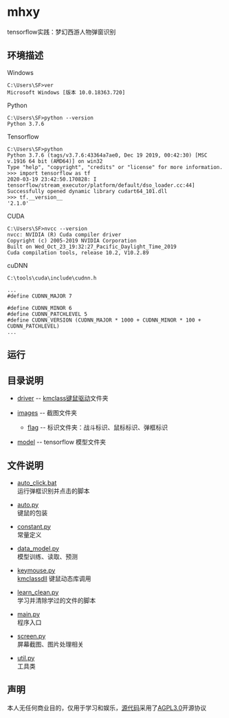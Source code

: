 # mhxy
tensorflow实践：梦幻西游人物弹窗识别

## 环境描述

Windows

```
C:\Users\SF>ver
Microsoft Windows [版本 10.0.18363.720]
```

Python
```
C:\Users\SF>python --version
Python 3.7.6
```

Tensorflow
```
C:\Users\SF>python
Python 3.7.6 (tags/v3.7.6:43364a7ae0, Dec 19 2019, 00:42:30) [MSC v.1916 64 bit (AMD64)] on win32
Type "help", "copyright", "credits" or "license" for more information.
>>> import tensorflow as tf
2020-03-19 23:42:50.170828: I tensorflow/stream_executor/platform/default/dso_loader.cc:44] Successfully opened dynamic library cudart64_101.dll
>>> tf.__version__
'2.1.0'
```

CUDA
```
C:\Users\SF>nvcc --version
nvcc: NVIDIA (R) Cuda compiler driver
Copyright (c) 2005-2019 NVIDIA Corporation
Built on Wed_Oct_23_19:32:27_Pacific_Daylight_Time_2019
Cuda compilation tools, release 10.2, V10.2.89

```

cuDNN
```
C:\tools\cuda\include\cudnn.h

...
#define CUDNN_MAJOR 7

#define CUDNN_MINOR 6
#define CUDNN_PATCHLEVEL 5
#define CUDNN_VERSION (CUDNN_MAJOR * 1000 + CUDNN_MINOR * 100 + CUDNN_PATCHLEVEL)
...
```
## 运行



## 目录说明

- [driver](https://github.com/BestBurning/mhxy/blob/master/driver)  --  [kmclass键鼠驱动](https://github.com/BestBurning/kmclass)文件夹

- [images](https://github.com/BestBurning/mhxy/blob/master/images)  --  截图文件夹
  - [flag](https://github.com/BestBurning/mhxy/blob/master/images/flag)   -- 标识文件夹：战斗标识、鼠标标识、弹框标识 

- [model](https://github.com/BestBurning/mhxy/blob/master/model)  --  tensorflow 模型文件夹

## 文件说明

- [auto_click.bat](https://github.com/BestBurning/mhxy/blob/master/auto_click.bat)   
运行弹框识别并点击的脚本

- [auto.py](https://github.com/BestBurning/mhxy/blob/master/auto.py)          
键鼠的包装

- [constant.py](https://github.com/BestBurning/mhxy/blob/master/constant.py)      
常量定义

- [data_model.py](https://github.com/BestBurning/mhxy/blob/master/data_model.py)    
模型训练、读取、预测

- [keymouse.py](https://github.com/BestBurning/mhxy/blob/master/keymouse.py)      
[kmclassdll](https://github.com/BestBurning/kmclassdll) 键鼠动态库调用

- [learn_clean.py](https://github.com/BestBurning/mhxy/blob/master/learn_clean.py)   
学习并清除学过的文件的脚本

- [main.py](https://github.com/BestBurning/mhxy/blob/master/main.py)          
程序入口

- [screen.py](https://github.com/BestBurning/mhxy/blob/master/screen.py)      
屏幕截图、图片处理相关

- [util.py](https://github.com/BestBurning/mhxy/blob/master/util.py)          
工具类  

## 声明

本人无任何商业目的，仅用于学习和娱乐，[源代码](https://github.com/BestBurning/mhxy)采用了[AGPL3.0](https://opensource.org/licenses/AGPL-3.0)开源协议